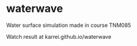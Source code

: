 # waterwave
Water surface simulation made in course TNM085

Watch result at karrei.github.io/waterwave
